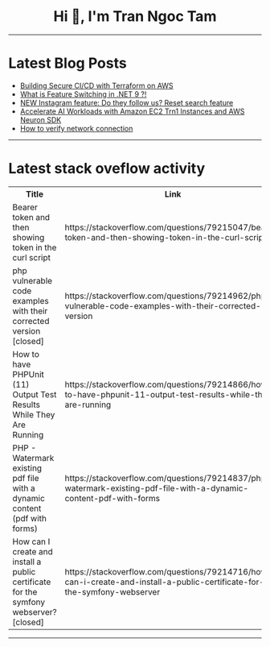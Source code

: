 <h1 align="center">Hi 👋, I'm Tran Ngoc Tam</h1>

---

# Latest Blog Posts 
<!-- BLOG-POST-LIST:START -->
- [Building Secure CI/CD with Terraform on AWS](https://dev.to/aws-builders/building-secure-cicd-with-terraform-on-aws-43lf)
- [What is Feature Switching in .NET 9 ?!](https://dev.to/1hamzabek/what-is-feature-switching-in-net-9--51oi)
- [NEW Instagram feature: Do they follow us? Reset search feature](https://dev.to/perisicnikola37/new-instagram-feature-do-they-follow-us-reset-search-feature-24ka)
- [Accelerate AI Workloads with Amazon EC2 Trn1 Instances and AWS Neuron SDK](https://dev.to/wojciech_piotrka_4898763/accelerate-ai-workloads-with-amazon-ec2-trn1-instances-and-aws-neuron-sdk-24cc)
- [How to verify network connection](https://dev.to/labex/how-to-verify-network-connection-4em2)
<!-- BLOG-POST-LIST:END -->

---

# Latest stack oveflow activity
<table>
  <tr><th>Title</th><th>Link</th></tr>
  <!-- STACKOVERFLOW:START --><tr><td>Bearer token and then showing token in the curl script</td><td>https://stackoverflow.com/questions/79215047/bearer-token-and-then-showing-token-in-the-curl-script</td></tr><tr><td>php vulnerable code examples with their corrected version [closed]</td><td>https://stackoverflow.com/questions/79214962/php-vulnerable-code-examples-with-their-corrected-version</td></tr><tr><td>How to have PHPUnit &lpar;11&rpar; Output Test Results While They Are Running</td><td>https://stackoverflow.com/questions/79214866/how-to-have-phpunit-11-output-test-results-while-they-are-running</td></tr><tr><td>PHP - Watermark existing pdf file with a dynamic content &lpar;pdf with forms&rpar;</td><td>https://stackoverflow.com/questions/79214837/php-watermark-existing-pdf-file-with-a-dynamic-content-pdf-with-forms</td></tr><tr><td>How can I create and install a public certificate for the symfony webserver? [closed]</td><td>https://stackoverflow.com/questions/79214716/how-can-i-create-and-install-a-public-certificate-for-the-symfony-webserver</td></tr><!-- STACKOVERFLOW:END -->
</table>

---


